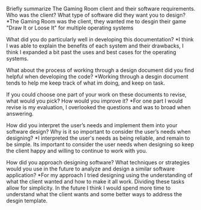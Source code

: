 Briefly summarize The Gaming Room client and their software requirements. Who was the client? What type of software did they want you to design?
*The Gaming Room was the client, they wanted me to desgin their game "Draw It or Loose It" for multiple operating systems

What did you do particularly well in developing this documentation?
*I think I was able to explain the benefits of each system and their drawbacks, I think I expanded a bit
past the uses and best cases for the operating systems.

What about the process of working through a design document did you find helpful when developing the code?
*Working through a desgin document tends to help me keep track of what im doing, and keep on task.

If you could choose one part of your work on these documents to revise, what would you pick? How would you improve it?
*For one part I would revise is my evaluation, I overlooked the questions and was to broad when answering.

How did you interpret the user’s needs and implement them into your software design? Why is it so important to consider the user’s needs when designing?
*I interpreted the user's needs as being reliable, and remain to be simple. Its important to consider the user
needs when designing so keep the client happy and willing to continue to work with you.


How did you approach designing software? What techniques or strategies would you use in the future to analyze and design a similar software application?
*For my approach I tried designing using the understanding of what the client wanted and how to make
it all work. Dividing these tasks allow for simplicity. In the future I think I would spend more time to
understand what the client wants and some better ways to address the desgin template.
